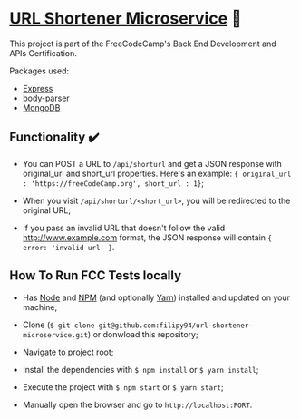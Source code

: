 # [URL Shortener Microservice](https://www.freecodecamp.org/learn/back-end-development-and-apis/back-end-development-and-apis-projects/url-shortener-microservice) :symbols:

This project is part of the FreeCodeCamp's Back End Development and APIs Certification.

Packages used:

- [Express](https://expressjs.com/)
- [body-parser](https://github.com/expressjs/body-parser#readme)
- [MongoDB](https://mongoosejs.com/)


## Functionality :heavy_check_mark:

- You can POST a URL to `/api/shorturl` and get a JSON response with original_url and short_url properties. Here's an example: `{ original_url : 'https://freeCodeCamp.org', short_url : 1}`;

- When you visit `/api/shorturl/<short_url>`, you will be redirected to the original URL;

- If you pass an invalid URL that doesn't follow the valid http://www.example.com format, the JSON response will contain `{ error: 'invalid url' }`.


## How To Run FCC Tests locally

- Has [Node](https://nodejs.org/en/) and [NPM](https://www.npmjs.com/) (and optionally [Yarn](https://yarnpkg.com/)) installed and updated on your machine;

- Clone (`$ git clone git@github.com:filipy94/url-shortener-microservice.git`) or donwload this repository;

- Navigate to project root;

- Install the dependencies with `$ npm install` or `$ yarn install`;

- Execute the project with `$ npm start` or `$ yarn start`;

- Manually open the browser and go to `http://localhost:PORT`.